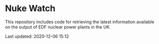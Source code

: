 # Nuke Watch

This repository includes code for retrieving the latest information available on the output of EDF nuclear power plants in the UK.

Last updated: 2020-12-06 15:12